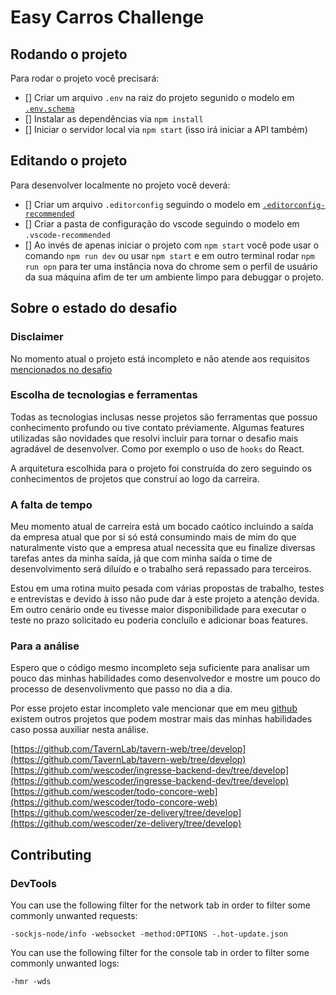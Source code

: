# Easy Carros Challenge

## Rodando o projeto

Para rodar o projeto você precisará:

- [] Criar um arquivo `.env` na raiz do projeto segunido o modelo em [`.env.schema`](./.env.schema)
- [] Instalar as dependências via `npm install`
- [] Iniciar o servidor local via `npm start` (isso irá iniciar a API também)

## Editando o projeto

Para desenvolver localmente no projeto você deverá:

- [] Criar um arquivo `.editorconfig` seguindo o modelo em [`.editorconfig-recommended`](./.editorconfig-recommended)
- [] Criar a pasta de configuração do vscode seguindo o modelo em `.vscode-recommended`
- [] Ao invés de apenas iniciar o projeto com `npm start` você pode usar o comando `npm run dev` ou usar `npm start` e em outro terminal rodar `npm run opn` para ter uma instância nova do chrome sem o perfil de usuário da sua máquina afim de ter um ambiente limpo para debuggar o projeto.

## Sobre o estado do desafio

### Disclaimer

No momento atual o projeto está incompleto e não atende aos requisitos [mencionados no desafio](./Challenge.md)

### Escolha de tecnologias e ferramentas

Todas as tecnologias inclusas nesse projetos são ferramentas que possuo conhecimento profundo ou tive contato préviamente.
Algumas features utilizadas são novidades que resolvi incluir para tornar o desafio mais agradável de desenvolver. Como por exemplo o uso de `hooks` do React.

A arquitetura escolhida para o projeto foi construída do zero seguindo os conhecimentos de projetos que construí ao logo da carreira.

### A falta de tempo

Meu momento atual de carreira está um bocado caótico incluindo a saída da empresa atual que por si só está consumindo mais de mim do que naturalmente visto que a empresa atual necessita que eu finalize diversas tarefas antes da minha saída, já que com minha saída o time de desenvolvimento será diluído e o trabalho será repassado para terceiros.

Estou em uma rotina muito pesada com várias propostas de trabalho, testes e entrevistas e devido à isso não pude dar à este projeto a atenção devida.
Em outro cenário onde eu tivesse maior disponibilidade para executar o teste no prazo solicitado eu poderia concluílo e adicionar boas features.

### Para a análise

Espero que o código mesmo incompleto seja suficiente para analisar um pouco das minhas habilidades como desenvolvedor e mostre um pouco do processo de desenvolivmento que passo no dia a dia.

Por esse projeto estar incompleto vale mencionar que em meu [github](https://github.com/wescoder) existem outros projetos que podem mostrar mais das minhas habilidades caso possa auxiliar nesta análise.

[https://github.com/TavernLab/tavern-web/tree/develop](https://github.com/TavernLab/tavern-web/tree/develop)
[https://github.com/wescoder/ingresse-backend-dev/tree/develop](https://github.com/wescoder/ingresse-backend-dev/tree/develop)
[https://github.com/wescoder/todo-concore-web](https://github.com/wescoder/todo-concore-web)
[https://github.com/wescoder/ze-delivery/tree/develop](https://github.com/wescoder/ze-delivery/tree/develop)

## Contributing

### DevTools

You can use the following filter for the network tab in order to filter some commonly unwanted requests:

`-sockjs-node/info -websocket -method:OPTIONS -.hot-update.json`

You can use the following filter for the console tab in order to filter some commonly unwanted logs:

`-hmr -wds`
